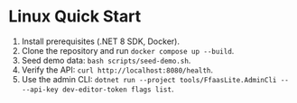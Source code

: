 # Linux Quick Start

1. Install prerequisites (.NET 8 SDK, Docker).
2. Clone the repository and run `docker compose up --build`.
3. Seed demo data: `bash scripts/seed-demo.sh`.
4. Verify the API: `curl http://localhost:8080/health`.
5. Use the admin CLI: `dotnet run --project tools/FfaasLite.AdminCli -- --api-key dev-editor-token flags list`.

